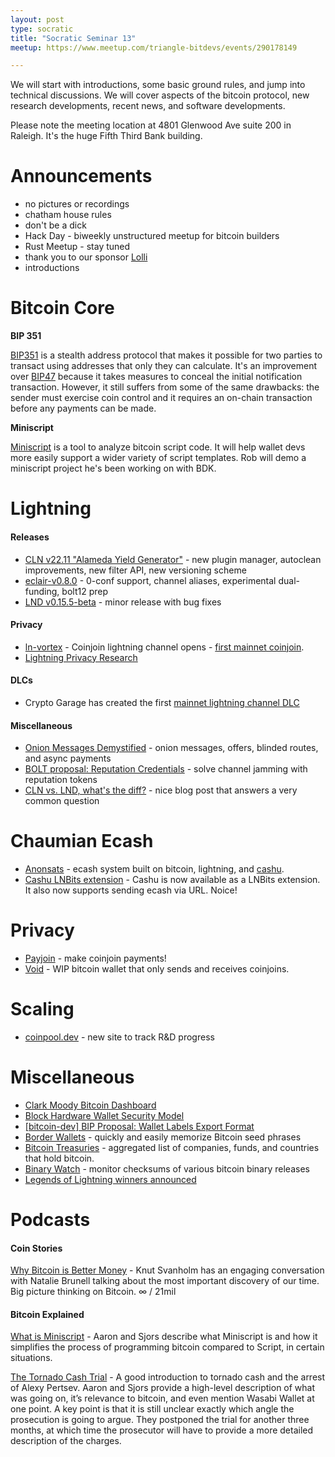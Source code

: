 ```yaml
---
layout: post
type: socratic
title: "Socratic Seminar 13"
meetup: https://www.meetup.com/triangle-bitdevs/events/290178149

---
```


We will start with introductions, some basic ground rules, and jump into technical discussions. 
We will cover aspects of the bitcoin protocol, new research developments, recent news, and
software developments.

Please note the meeting location at 4801 Glenwood Ave suite 200 in Raleigh. It's the huge Fifth Third Bank building.

# Announcements

- no pictures or recordings
- chatham house rules
- don't be a dick
- Hack Day - biweekly unstructured meetup for bitcoin builders
- Rust Meetup - stay tuned
- thank you to our sponsor [Lolli](https://preview.page.link/link.lolli.com/3T8iPrE5gPKVDc5i7)
- introductions


# Bitcoin Core

**BIP 351**

[BIP351](https://privatepayments.org) is a stealth address protocol that makes it possible for two parties to transact using addresses that only they can calculate. It's an improvement over [BIP47](https://github.com/bitcoin/bips/blob/master/bip-0047.mediawiki) because it takes measures to conceal the initial notification transaction. However, it still suffers from some of the same drawbacks: the sender must exercise coin control and it requires an on-chain transaction before any payments can be made.

**Miniscript**

[Miniscript](https://bitcoinops.org/en/topics/miniscript/) is a tool to analyze bitcoin script code. It will help wallet devs more easily support a wider variety of script templates. Rob will demo a miniscript project he's been working on with BDK.


# Lightning

#### Releases

- [CLN v22.11 "Alameda Yield Generator"](https://blog.blockstream.com/core-lightning-v22-11-alameda-yield-generator/) - new plugin manager, autoclean improvements, new filter API, new versioning scheme
- [eclair-v0.8.0](https://github.com/ACINQ/eclair/blob/master/docs/release-notes/eclair-v0.8.0.md) - 0-conf support, channel aliases, experimental dual-funding, bolt12 prep
- [LND v0.15.5-beta](https://github.com/lightningnetwork/lnd/releases/tag/v0.15.5-beta) - minor release with bug fixes

#### Privacy

- [ln-vortex](https://github.com/ln-vortex/ln-vortex) - Coinjoin lightning channel opens - [first mainnet coinjoin](https://mempool.space/tx/5027541d328c2bab61e12c0db6df87f8a9f16dc10084042e4f4c962bdcbeb6fa).
- [Lightning Privacy Research](https://lightningprivacy.com/en/introduction)

#### DLCs

- Crypto Garage has created the first [mainnet lightning channel DLC](https://medium.com/crypto-garage/dlc-on-lightning-cb5d191f6e64)

#### Miscellaneous

- [Onion Messages Demystified](https://lightningdevkit.org/blog/onion-messages-demystified/) - onion messages, offers, blinded routes, and async payments
- [BOLT proposal: Reputation Credentials](https://github.com/lightning/bolts/blob/80214c83190836c4f7699af9e8920769607f1a00/www-reputation-credentials-protocol.md) - solve channel jamming with reputation tokens
- [CLN vs. LND, what's the diff?](https://voltage.cloud/blog/news/what-are-the-differences-between-lnd-and-cln/) - nice blog post that answers a very common question

# Chaumian Ecash

- [Anonsats](https://hackmd.io/@anonsats/SJDzzRR4i) - ecash system built on bitcoin, lightning, and [cashu](https://github.com/cashubtc/cashu).
- [Cashu LNBits extension](https://twitter.com/callebtc/status/1600926923554971648) - Cashu is now available as a LNBits extension. It also now supports sending ecash via URL. Noice!


# Privacy

- [Payjoin](https://en.bitcoin.it/wiki/PayJoin) - make coinjoin payments!
- [Void](https://github.com/brilliancebitcoin/void) - WIP bitcoin wallet that only sends and receives coinjoins.


# Scaling

- [coinpool.dev](https://coinpool.dev/) - new site to track R&D progress


# Miscellaneous

- [Clark Moody Bitcoin Dashboard](https://bitcoin.clarkmoody.com/dashboard/)
- [Block Hardware Wallet Security Model](https://wallet.build/losing-your-keys-without-losing-your-coins/)
- [\[bitcoin-dev\] BIP Proposal: Wallet Labels Export Format](https://lists.linuxfoundation.org/pipermail/bitcoin-dev/2022-August/020887.html)
- [Border Wallets](https://www.borderwallets.com/) - quickly and easily memorize Bitcoin seed phrases
- [Bitcoin Treasuries](https://bitcointreasuries.net) - aggregated list of companies, funds, and countries that hold bitcoin.
- [Binary Watch](https://binarywatch.org/) - monitor checksums of various bitcoin binary releases
- [Legends of Lightning winners announced](https://boltfun.substack.com/p/legendsoflightning-2022-winners)

# Podcasts


#### Coin Stories
[Why Bitcoin is Better Money](https://podcasts.apple.com/us/podcast/coin-stories-with-natalie-brunell/id1569130932?i=1000587965031) - Knut Svanholm has an engaging conversation with Natalie Brunell talking about the most important discovery of our time. Big picture thinking on Bitcoin. ∞ / 21mil

#### Bitcoin Explained
[What is Miniscript](https://podcasts.apple.com/us/podcast/bitcoin-explained-the-technical-side-of-bitcoin/id1532957243?i=1000492463881) - Aaron and Sjors describe what Miniscript is and how it simplifies the process of programming bitcoin compared to Script, in certain situations.

[The Tornado Cash Trial](https://podcasts.apple.com/us/podcast/bitcoin-explained-the-technical-side-of-bitcoin/id1532957243?i=1000588498965) - A good introduction to tornado cash and the arrest of Alexy Pertsev. Aaron and Sjors provide a high-level description of what was going on, it’s relevance to bitcoin, and even mention Wasabi Wallet at one point. A key point is that it is still unclear exactly which angle the prosecution is going to argue. They postponed the trial for another three months, at which time the prosecutor will have to provide a more detailed description of the charges.

